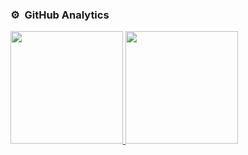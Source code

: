 ### ⚙️ &nbsp;GitHub Analytics

<p align="left">
<a href="https://github.com/ribeirorod">
  <img height="180em" src="https://github-readme-stats-eight-theta.vercel.app/api?username=ribeirorod&show_icons=true&theme=algolia&include_all_commits=true&count_private=true"/>
  <img height="180em" src="https://github-readme-stats-eight-theta.vercel.app/api/top-langs/?username=ribeirorod&layout=compact&langs_count=8&theme=algolia"/>
</a>
</p>

<!--
**rribeirosellerx/rribeirosellerx** is a ✨ _special_ ✨ repository because its `README.md` (this file) appears on your GitHub profile.

Here are some ideas to get you started:

- 🔭 I’m currently working on ...
- 🌱 I’m currently learning ...
- 👯 I’m looking to collaborate on ...
- 🤔 I’m looking for help with ...
- 💬 Ask me about ...
- 📫 How to reach me: ...
- 😄 Pronouns: ...
- ⚡ Fun fact: ...
-->
